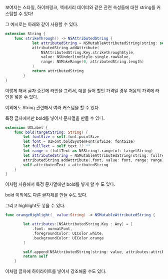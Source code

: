 
보여지는 스타일, 하이퍼링크, 액세서리 데이터와 같은 관련 속성들에 대한 string를 커스텀할 수 있다!

그 예시로는 아래와 같이 사용할 수 있다.

```swift
extension String {
	func strikeThrough() -> NSAttributedString {
	        let attributedString = NSMutableAttributedString(string: self)
	        attributedString.addAttribute(
	            NSAttributedString.Key.strikethroughStyle,
	            value: NSUnderlineStyle.single.rawValue,
	            range: NSMakeRange(0, attributedString.length)
	        )
	        return attributedString
	    }
}
```

이렇게 해서 글자 중간에 라인을 그려서, 예를 들어 할인 가격일 경우 처음의 가격에 라인을 넣을 수 있다.

이외에도 String 관련해서 여러 커스텀을 할 수 있다.

특정 글자에서만 bold를 넣어서 문자열을 만들 수 있다.

```swift
extension UILabel {
    func bold(targetString: String) {
        let fontSize = self.font.pointSize
        let font = UIFont.boldSystemFont(ofSize: fontSize)
        let fullText = self.text ?? ""
        let range = (fullText as NSString).range(of: targetString)
        let attributedString = NSMutableAttributedString(string: fullText)
        attributedString.addAttribute(.font, value: font, range: range)
        self.attributedText = attributedString
    }
}
```

이처럼 사용해서 특정 문자열에만 bold를 넣게 할 수 도 있다.

bold 이외에도 다른 글자체를 만들 수도 있다.

그리고 highlight도 넣을 수 있다.

```swift
func orangeHighlight(_ value:String) -> NSMutableAttributedString {

        let attributes:[NSAttributedString.Key : Any] = [
            .font: normalFont,
            .foregroundColor: UIColor.white,
            .backgroundColor: UIColor.orange
        ]

        self.append(NSAttributedString(string: value, attributes:attributes))
        return self
    }
```

이처럼 글자에 하이라이트를 넣어서 강조해줄 수도 있다.